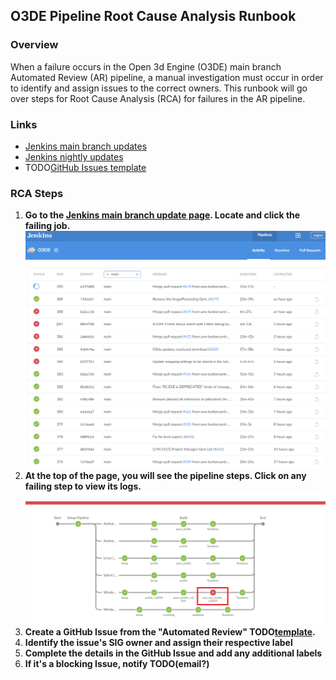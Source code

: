 ## O3DE Pipeline Root Cause Analysis Runbook

### Overview

When a failure occurs in the Open 3d Engine (O3DE) main branch Automated Review (AR) pipeline, a manual investigation must occur in order to identify and assign issues to the correct owners. This runbook will go over steps for Root Cause Analysis (RCA) for failures in the AR pipeline.

### Links

* [Jenkins main branch updates](https://jenkins-o3de.agscollab.com/blue/organizations/jenkins/O3DE/activity/?branch=main)
* [Jenkins nightly updates](https://jenkins-pipeline.agscollab.com/job/O3DE-LY-Fork_nightly/)
* TODO[GitHub Issues template]()

### RCA Steps

1. **Go to the [Jenkins main branch update page](https://jenkins-o3de.agscollab.com/blue/organizations/jenkins/O3DE/activity/?branch=main). Locate and click the failing job.**
![Jenkins page](./images/rca_1.png)
1. **At the top of the page, you will see the pipeline steps. Click on any failing step to view its logs.**
![Failing jobs](./images/rca_2.png)
1. **Create a GitHub Issue from the "Automated Review" TODO[template]().**
1. **Identify the issue's SIG owner and assign their respective label**
1. **Complete the details in the GitHub Issue and add any additional labels**
1. **If it's a blocking Issue, notify TODO(email?)**
